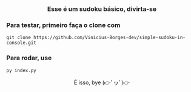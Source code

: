 <h3 align="center">Esse é um sudoku básico, divirta-se</h3>

### Para testar, primeiro faça o clone com
``` 
git clone https://github.com/Vinicius-Borges-dev/simple-sudoku-in-console.git
```

### Para rodar, use
```
py index.py
```

<p align="center">É isso, bye (👉ﾟヮﾟ)👉</p>

